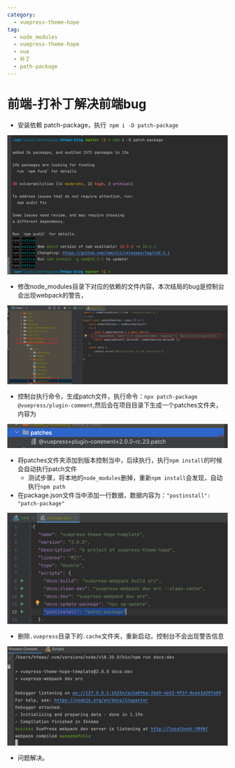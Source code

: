 ```yaml
---
category:
  - vuepress-theme-hope
tag:
  - node_modules
  - vuepress-theme-hope
  - vue
  - 补丁
  - path-package
---
```


# 前端-打补丁解决前端bug

- 安装依赖 patch-package，执行` npm i -D patch-package`

![image-20240404132656304](images/image-20240404132656304.png)

- 修改node_modules目录下对应的依赖的文件内容，本次结局的bug是控制台会出现webpack的警告，

![image-20240404132821569](images/image-20240404132821569.png)

- 控制台执行命令，生成patch文件，执行命令：`npx patch-package @vuepress/plugin-comment`,然后会在项目目录下生成一个patches文件夹，内容为

![image-20240404132924968](images/image-20240404132924968.png)

- 将patches文件夹添加到版本控制当中，后续执行，执行`npm install`的时候会自动执行patch文件
  - 测试步骤，将本地的`node_modules`删掉，重新`npm install`会发现，自动执行`npm path` 
- 在package.json文件当中添加一行数据，数据内容为：`"postinstall": "patch-package"`

![image-20240404133014237](images/image-20240404133014237.png)

- 删除`.vuepress`目录下的`.cache`文件夹，重新启动，控制台不会出现警告信息

![image-20240404133152503](images/image-20240404133152503.png)

- 问题解决。
